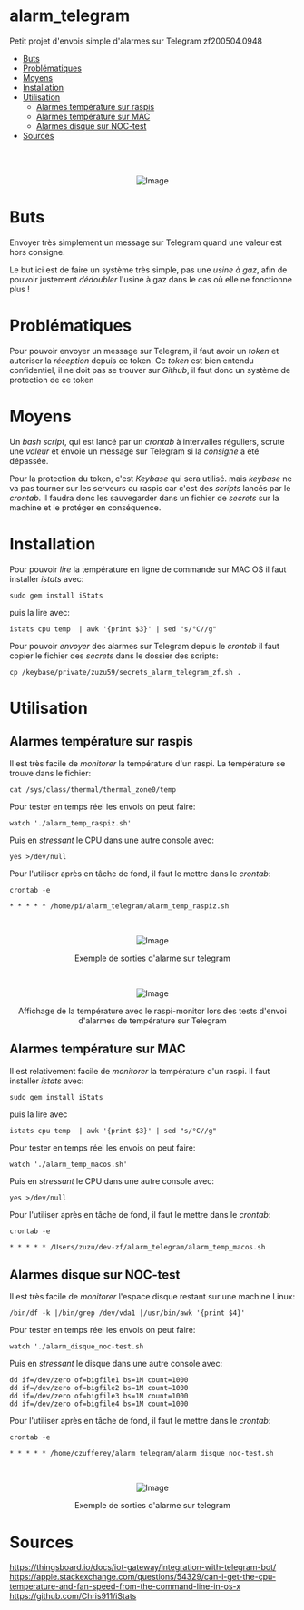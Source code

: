 # alarm_telegram
Petit projet d'envois simple d'alarmes sur Telegram
zf200504.0948

<!-- TOC depthFrom:1 depthTo:6 withLinks:1 updateOnSave:0 orderedList:0 -->

- [Buts](#buts)
- [Problématiques](#problématiques)
- [Moyens](#moyens)
- [Installation](#installation)
- [Utilisation](#utilisation)
	- [Alarmes température sur raspis](#alarmes-température-sur-raspis)
	- [Alarmes température sur MAC](#alarmes-température-sur-mac)
	- [Alarmes disque sur NOC-test](#alarmes-disque-sur-noc-test)
- [Sources](#sources)

<!-- /TOC -->


<br><br><center>![Image](https://raw.githubusercontent.com/zuzu59/alarm_telegram/master/img/icone_alarm_small.jpg)</center>


# Buts

Envoyer très simplement un message sur Telegram quand une valeur est hors consigne.

Le but ici est de faire un système très simple, pas une *usine à gaz*, afin de pouvoir justement *dédoubler* l'usine à gaz dans le cas où elle ne fonctionne plus !


# Problématiques

Pour pouvoir envoyer un message sur Telegram, il faut avoir un *token* et autoriser la *réception* depuis ce token. Ce *token* est bien entendu confidentiel, il ne doit pas se trouver sur *Github*, il faut donc un système de protection de ce token


# Moyens

Un *bash script*, qui est lancé par un *crontab* à intervalles réguliers, scrute une *valeur* et envoie un message sur Telegram si la *consigne* a été dépassée.

Pour la protection du token, c'est *Keybase* qui sera utilisé. mais *keybase* ne va pas tourner sur les serveurs ou raspis car c'est des *scripts* lancés par le *crontab*. Il faudra donc les sauvegarder dans un fichier de *secrets* sur la machine et le protéger en conséquence.


# Installation

Pour pouvoir *lire* la température en ligne de commande sur MAC OS il faut installer *istats* avec:
```
sudo gem install iStats
```
puis la lire avec:
```
istats cpu temp  | awk '{print $3}' | sed "s/°C//g"
```

Pour pouvoir *envoyer* des alarmes sur Telegram depuis le *crontab* il faut copier le fichier des *secrets* dans le dossier des scripts:
```
cp /keybase/private/zuzu59/secrets_alarm_telegram_zf.sh .
```


# Utilisation

## Alarmes température sur raspis

Il est très facile de *monitorer* la température d'un raspi. La température se trouve dans le fichier:
```
cat /sys/class/thermal/thermal_zone0/temp
```
Pour tester en temps réel les envois on peut faire:
```
watch './alarm_temp_raspiz.sh'
```
Puis en *stressant* le CPU dans une autre console avec:
```
yes >/dev/null
```
Pour l'utiliser après en tâche de fond, il faut le mettre dans le *crontab*:
```
crontab -e
```
```
* * * * * /home/pi/alarm_telegram/alarm_temp_raspiz.sh
```

<br><center>![Image](https://raw.githubusercontent.com/zuzu59/alarm_telegram/master/img/raspi-arlam-temp.png)

Exemple de sorties d'alarme sur telegram
</center>

<br><center>![Image](https://raw.githubusercontent.com/zuzu59/alarm_telegram/master/img/raspi-monitor1.png)

Affichage de la température avec le raspi-monitor lors des tests d'envoi d'alarmes de température sur Telegram
</center>


## Alarmes température sur MAC

Il est relativement facile de *monitorer* la température d'un raspi. Il faut installer *istats* avec:
```
sudo gem install iStats
```
puis la lire avec
```
istats cpu temp  | awk '{print $3}' | sed "s/°C//g"
```
Pour tester en temps réel les envois on peut faire:
```
watch './alarm_temp_macos.sh'
```
Puis en *stressant* le CPU dans une autre console avec:
```
yes >/dev/null
```
Pour l'utiliser après en tâche de fond, il faut le mettre dans le *crontab*:
```
crontab -e
```
```
* * * * * /Users/zuzu/dev-zf/alarm_telegram/alarm_temp_macos.sh
```


## Alarmes disque sur NOC-test

Il est très facile de *monitorer* l'espace disque restant sur une machine Linux:
```
/bin/df -k |/bin/grep /dev/vda1 |/usr/bin/awk '{print $4}'
```
Pour tester en temps réel les envois on peut faire:
```
watch './alarm_disque_noc-test.sh
```
Puis en *stressant* le disque dans une autre console avec:
```
dd if=/dev/zero of=bigfile1 bs=1M count=1000
dd if=/dev/zero of=bigfile2 bs=1M count=1000
dd if=/dev/zero of=bigfile3 bs=1M count=1000
dd if=/dev/zero of=bigfile4 bs=1M count=1000
```
Pour l'utiliser après en tâche de fond, il faut le mettre dans le *crontab*:
```
crontab -e
```
```
* * * * * /home/czufferey/alarm_telegram/alarm_disque_noc-test.sh
```

<br><center>![Image](https://raw.githubusercontent.com/zuzu59/alarm_telegram/master/img/noc-test-alarm-disk.png)

Exemple de sorties d'alarme sur telegram
</center>


# Sources

https://thingsboard.io/docs/iot-gateway/integration-with-telegram-bot/
https://apple.stackexchange.com/questions/54329/can-i-get-the-cpu-temperature-and-fan-speed-from-the-command-line-in-os-x
https://github.com/Chris911/iStats




